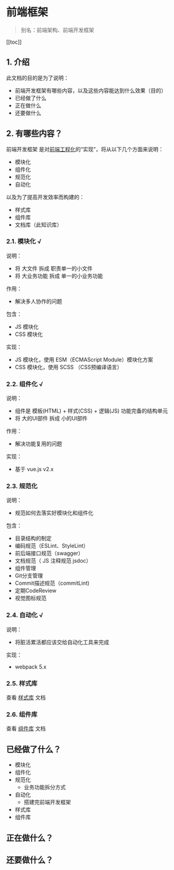 # 前端框架

>别名：前端架构、前端开发框架

[[toc]]

## 1. 介绍

此文档的目的是为了说明：

* 前端开发框架有哪些内容，以及这些内容能达到什么效果（目的）
* 已经做了什么
* 正在做什么
* 还要做什么

## 2. 有哪些内容？

前端开发框架 是对[前端工程化](./02.前端工程化.md)的“实现”，将从以下几个方面来说明：

* 模块化
* 组件化
* 规范化
* 自动化

以及为了提高开发效率而构建的：

* 样式库
* 组件库
* 文档库（此知识库）

### 2.1. 模块化 √

说明：

* 将 大文件 拆成 职责单一的小文件
* 将 大业务功能 拆成 单一的小业务功能

作用：

* 解决多人协作的问题

包含：

* JS 模块化
* CSS 模块化

实现：

* JS 模块化，使用 ESM（ECMAScript Module）模块化方案
* CSS 模块化，使用 SCSS （CSS预编译语言）

### 2.2. 组件化 √

说明： 

* 组件是 模板(HTML) + 样式(CSS) + 逻辑(JS) 功能完备的结构单元
* 将 大的UI部件 拆成 小的UI部件

作用：

* 解决功能复用的问题

实现：

* 基于 vue.js v2.x

### 2.3. 规范化

说明：

* 规范如何去落实好模块化和组件化

包含：

* 目录结构的制定
* 编码规范（ESLint、StyleLint）
* 前后端接口规范（swagger）
* 文档规范（ JS 注释规范 jsdoc）
* 组件管理
* Git分支管理
* Commit描述规范（commitLint)
* 定期CodeReview
* 视觉图标规范

### 2.4. 自动化 √

说明：

* 将脏活累活都应该交给自动化工具来完成

实现：

* webpack 5.x

### 2.5. 样式库

查看 [样式库](../style-library/01.style-library.md) 文档

### 2.6. 组件库

查看 [组件库](../component-library/01.component-library.md) 文档


## 已经做了什么？

* 模块化
* 组件化
* 规范化
  * 业务功能拆分方式
* 自动化
  * 搭建完前端开发框架
* 样式库
* 组件库

## 正在做什么？

## 还要做什么？
